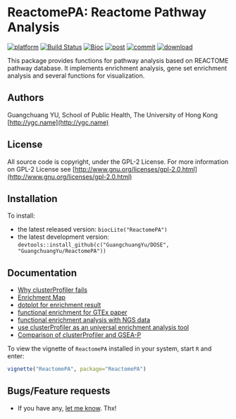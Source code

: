 # ReactomePA: Reactome Pathway Analysis

[![platform](http://www.bioconductor.org/shields/availability/devel/ReactomePA.svg)](http://www.bioconductor.org/packages/devel/bioc/html/ReactomePA.html#archives)
[![Build Status](http://www.bioconductor.org/shields/build/devel/bioc/ReactomePA.svg)](http://bioconductor.org/checkResults/devel/bioc-LATEST/ReactomePA/)
[![Bioc](http://www.bioconductor.org/shields/years-in-bioc/ReactomePA.svg)](http://www.bioconductor.org/packages/devel/bioc/html/ReactomePA.html#since)
[![post](http://www.bioconductor.org/shields/posts/ReactomePA.svg)](https://support.bioconductor.org/t/ReactomePA/)
[![commit](http://www.bioconductor.org/shields/commits/bioc/ReactomePA.svg)](http://www.bioconductor.org/packages/devel/bioc/html/ReactomePA.html#svn_source)
[![download](http://www.bioconductor.org/shields/downloads/ReactomePA.svg)](http://bioconductor.org/packages/stats/bioc/ReactomePA.html)


This package provides functions for pathway analysis based on REACTOME pathway database. It implements enrichment analysis, gene set enrichment analysis and several functions for visualization.

## Authors ##

Guangchuang YU, School of Public Health, The University of Hong Kong [http://ygc.name](http://ygc.name)

## License ##

All source code is copyright, under the GPL-2 License.
For more information on GPL-2 License see [http://www.gnu.org/licenses/gpl-2.0.html](http://www.gnu.org/licenses/gpl-2.0.html)

## Installation ##

To install:
 * the latest released version:
   `biocLite("ReactomePA")`
 * the latest development version:
   `devtools::install_github(c("GuangchuangYu/DOSE", "GuangchuangYu/ReactomePA"))`



## Documentation ##

+ [Why clusterProfiler fails](http://guangchuangyu.github.io/2014/08/why-clusterprofiler-fails/)
+ [Enrichment Map](http://guangchuangyu.github.io/2014/08/enrichment-map/)
+ [dotplot for enrichment result](http://guangchuangyu.github.io/2015/06/dotplot-for-enrichment-result/)
+ [functional enrichment for GTEx paper](http://guangchuangyu.github.io/2015/08/functional-enrichment-for-gtex-paper/)
+ [functional enrichment analysis with NGS data](http://guangchuangyu.github.io/2015/08/functional-enrichment-analysis-with-ngs-data/)
+ [use clusterProfiler as an universal enrichment analysis tool](http://guangchuangyu.github.io/2015/05/use-clusterprofiler-as-an-universal-enrichment-analysis-tool/)
+ [Comparison of clusterProfiler and GSEA-P](http://guangchuangyu.github.io/2015/11/comparison-of-clusterprofiler-and-gsea-p/)

To view the vignette of `ReactomePA` installed in your system, start `R` and enter:
```r
vignette("ReactomePA", package="ReactomePA")
```


## Bugs/Feature requests ##

 - If you have any, [let me know](https://github.com/GuangchuangYu/ReactomePA/issues). Thx!
